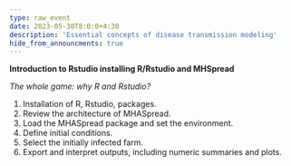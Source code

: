 ```yaml
---
type: raw_event
date: 2023-05-30T8:0:0+4:30
description: 'Essential concepts of disease transmission modeling'
hide_from_announcments: true
---
```

**Introduction to Rstudio installing R/Rstudio and MHSpread**

_The whole game: why R and Rstudio?_
1. Installation of R, Rstudio, packages.
2. Review the architecture of MHASpread.
3. Load the MHASpread package and set the environment.
4. Define initial conditions.
5. Select the initially infected farm.
6. Export and interpret outputs, including numeric summaries and plots.

